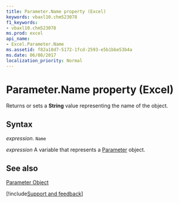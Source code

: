```yaml
---
title: Parameter.Name property (Excel)
keywords: vbaxl10.chm523078
f1_keywords:
- vbaxl10.chm523078
ms.prod: excel
api_name:
- Excel.Parameter.Name
ms.assetid: f82a18d7-5172-1fcd-2593-e5b1bbe53b4a
ms.date: 06/08/2017
localization_priority: Normal
---
```



# Parameter.Name property (Excel)

Returns or sets a  **String** value representing the name of the object.


## Syntax

_expression_. `Name`

_expression_ A variable that represents a [Parameter](Excel.Parameter.md) object.


## See also


[Parameter Object](Excel.Parameter.md)

[!include[Support and feedback](~/includes/feedback-boilerplate.md)]